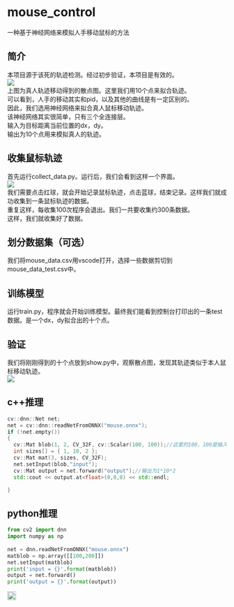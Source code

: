 # mouse_control
一种基于神经网络来模拟人手移动鼠标的方法  
## 简介
本项目源于该死的轨迹检测。经过初步验证，本项目是有效的。  
<img src="./imgs/Figure_1.png">  
上图为真人轨迹移动得到的散点图。这里我们用10个点来拟合轨迹。  
可以看到，人手的移动其实和pid，以及其他的曲线是有一定区别的。  
因此，我们选用神经网络来拟合真人鼠标移动轨迹。  
该神经网络其实很简单，只有三个全连接层。  
输入为目标距离当前位置的dx，dy。  
输出为10个点用来模拟真人的轨迹。  
## 收集鼠标轨迹
首先运行collect_data.py。运行后，我们会看到这样一个界面。  
<img src="./imgs/collect.png">  
我们需要点击红球，就会开始记录鼠标轨迹，点击蓝球，结束记录。这样我们就成功收集到一条鼠标轨迹的数据。  
重复这样，每收集100次程序会退出。我们一共要收集约300条数据。  
这样，我们就收集好了数据。  
## 划分数据集（可选）
我们将mouse_data.csv用vscode打开，选择一些数据剪切到mouse_data_test.csv中。  
## 训练模型
运行train.py，程序就会开始训练模型。最终我们能看到控制台打印出的一条test数据。是一个dx，dy拟合出的十个点。  
## 验证
我们将刚刚得到的十个点放到show.py中，观察散点图，发现其轨迹类似于本人鼠标移动轨迹。  
<img src="./imgs/Figure_2.png"> 
## c++推理

```c++
cv::dnn::Net net;
net = cv::dnn::readNetFromONNX("mouse.onnx");
if (!net.empty())
{
  cv::Mat blob(1, 2, CV_32F, cv::Scalar(100, 100));//这里的100，100是输入dx，dy
  int sizes[] = { 1, 10, 2 };
  cv::Mat mat(3, sizes, CV_32F);
  net.setInput(blob,"input");
  cv::Mat output = net.forward("output");//输出为1*10*2
  std::cout << output.at<float>(0,8,0) << std::endl;

}
```
## python推理

```python
from cv2 import dnn
import numpy as np
 
net = dnn.readNetFromONNX("mouse.onnx")
matblob = np.array([[100,200]])
net.setInput(matblob)
print('input = {}'.format(matblob))
output = net.forward()
print('output = {}'.format(output))
```

[<img src="https://api.gitsponsors.com/api/badge/img?id=747188444" height="20">](https://api.gitsponsors.com/api/badge/link?p=q/BB3mETtgNDW5RfhCEEnSCbse2u9+3V6Gs+GJd8dTDoW8nixkMhxtSrqKC/Y6BwpkmfULGhM/LTHvxVKn8CNg==)
